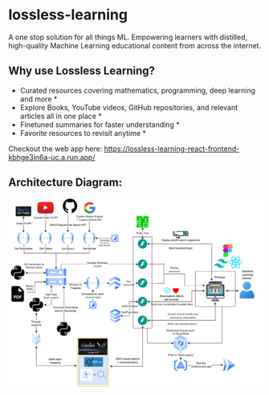 # lossless-learning
A one stop solution for all things ML. Empowering learners with distilled, high-quality Machine Learning educational content from across the internet.

## Why use Lossless Learning?
* Curated resources covering mathematics, programming, deep learning and more *
* Explore Books, YouTube videos, GitHub repositories, and relevant articles all in one place *
* Finetuned summaries for faster understanding *
* Favorite resources to revisit anytime *
 

Checkout the web app here:
https://lossless-learning-react-frontend-kbhge3in6a-uc.a.run.app/


## Architecture Diagram:
![Architecture Diagram](lossless_learning_architecture_diagram.png)

